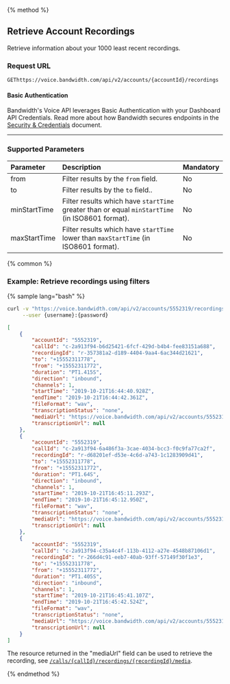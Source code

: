 {% method %}

## Retrieve Account Recordings
Retrieve information about your 1000 least recent recordings.

### Request URL

<code class="post">GET</code>`https://voice.bandwidth.com/api/v2/accounts/{accountId}/recordings`

#### Basic Authentication

Bandwidth's Voice API leverages Basic Authentication with your Dashboard API Credentials. Read more about how Bandwidth secures endpoints in the [Security & Credentials](../../../guides/accountCredentials.md) document.

---

### Supported Parameters

| Parameter          | Description                                                                                          | Mandatory |
|:-------------------|:-----------------------------------------------------------------------------------------------------|:----------|
| from               | Filter results by the `from` field.                                                                  | No        |
| to                 | Filter results by the `to` field..                                                                   | No        |
| minStartTime       | Filter results which have `startTime` greater than or equal `minStartTime` (in ISO8601 format).      | No        |
| maxStartTime       | Filter results which have `startTime` lower than `maxStartTime` (in ISO8601 format).                 | No        |

{% common %}

### Example: Retrieve recordings using filters

{% sample lang="bash" %}

```bash
curl -v "https://voice.bandwidth.com/api/v2/accounts/5552319/recordings?from=+15552311772&to=+15552311778&minStartTime=2019-10-21T16:44:40.928Z&maxStartTime=2019-10-21T16:46:11.325Z" \
     --user {username}:{password} 
```

```json
[
    {
        "accountId": "5552319",
        "callId": "c-2a913f94-b6d25421-6fcf-429d-b4b4-fee83151a688",
        "recordingId": "r-357381a2-d189-4404-9aa4-6ac344d21621",
        "to": "+15552311778",
        "from": "+15552311772",
        "duration": "PT1.415S",
        "direction": "inbound",
        "channels": 1,
        "startTime": "2019-10-21T16:44:40.928Z",
        "endTime": "2019-10-21T16:44:42.361Z",
        "fileFormat": "wav",
        "transcriptionStatus": "none",
        "mediaUrl": "https://voice.bandwidth.com/api/v2/accounts/5552319/calls/c-2a913f94-b6d25421-6fcf-429d-b4b4-fee83151a688/recordings/r-357381a2-d189-4404-9aa4-6ac344d21621/media",
        "transcriptionUrl": null
    },
    {
        "accountId": "5552319",
        "callId": "c-2a913f94-6a486f3a-3cae-4034-bcc3-f0c9fa77ca2f",
        "recordingId": "r-d68201ef-d53e-4c6d-a743-1c1283909d41",
        "to": "+15552311778",
        "from": "+15552311772",
        "duration": "PT1.64S",
        "direction": "inbound",
        "channels": 1,
        "startTime": "2019-10-21T16:45:11.293Z",
        "endTime": "2019-10-21T16:45:12.950Z",
        "fileFormat": "wav",
        "transcriptionStatus": "none",
        "mediaUrl": "https://voice.bandwidth.com/api/v2/accounts/5552319/calls/c-2a913f94-6a486f3a-3cae-4034-bcc3-f0c9fa77ca2f/recordings/r-d68201ef-d53e-4c6d-a743-1c1283909d41/media",
        "transcriptionUrl": null
    },
    {
        "accountId": "5552319",
        "callId": "c-2a913f94-c35a4c4f-113b-4112-a27e-4548b87106d1",
        "recordingId": "r-266d4c91-eeb7-40ab-93ff-57149f30f1e3",
        "to": "+15552311778",
        "from": "+15552311772",
        "duration": "PT1.405S",
        "direction": "inbound",
        "channels": 1,
        "startTime": "2019-10-21T16:45:41.107Z",
        "endTime": "2019-10-21T16:45:42.524Z",
        "fileFormat": "wav",
        "transcriptionStatus": "none",
        "mediaUrl": "https://voice.bandwidth.com/api/v2/accounts/5552319/calls/c-2a913f94-c35a4c4f-113b-4112-a27e-4548b87106d1/recordings/r-266d4c91-eeb7-40ab-93ff-57149f30f1e3/media",
        "transcriptionUrl": null
    }
]
```

The resource returned in the "mediaUrl" field can be used to retrieve the recording, see [`/calls/{callId}/recordings/{recordingId}/media`](getCallsCallIdRecordingsRecordingIdMedia.md).

{% endmethod %}
